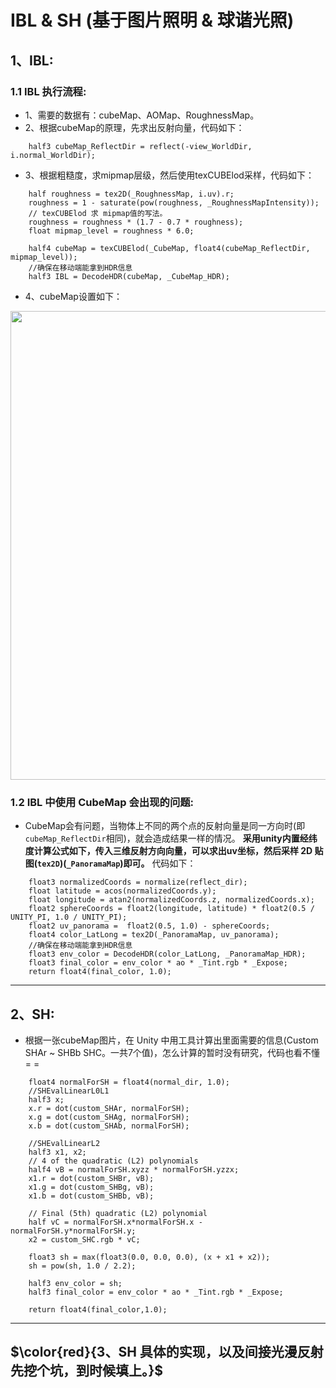 # IBL & SH (基于图片照明 & 球谐光照)
## 1、IBL:
### 1.1 IBL 执行流程:
* 1、需要的数据有：cubeMap、AOMap、RoughnessMap。
* 2、根据cubeMap的原理，先求出反射向量，代码如下：
```
    half3 cubeMap_ReflectDir = reflect(-view_WorldDir, i.normal_WorldDir);
```
* 3、根据粗糙度，求mipmap层级，然后使用texCUBElod采样，代码如下：
```
    half roughness = tex2D(_RoughnessMap, i.uv).r;
    roughness = 1 - saturate(pow(roughness, _RoughnessMapIntensity));
    // texCUBElod 求 mipmap值的写法。
    roughness = roughness * (1.7 - 0.7 * roughness);
    float mipmap_level = roughness * 6.0;

    half4 cubeMap = texCUBElod(_CubeMap, float4(cubeMap_ReflectDir, mipmap_level));
    //确保在移动端能拿到HDR信息
    half3 IBL = DecodeHDR(cubeMap, _CubeMap_HDR);
```
* 4、cubeMap设置如下：
<div align=center>
<img src="https://user-images.githubusercontent.com/104584816/203937455-60620459-6895-4a0e-b73f-854d7f71817d.png" width="800" height="750">
</div>

### 1.2 IBL 中使用 CubeMap 会出现的问题:
* CubeMap会有问题，当物体上不同的两个点的反射向量是同一方向时(即`cubeMap_ReflectDir`相同)，就会造成结果一样的情况。 **采用unity内置经纬度计算公式如下，传入三维反射方向向量，可以求出uv坐标，然后采样 2D 贴图(`tex2D`)(`_PanoramaMap`)即可。** 代码如下：
```
    float3 normalizedCoords = normalize(reflect_dir);
    float latitude = acos(normalizedCoords.y);
    float longitude = atan2(normalizedCoords.z, normalizedCoords.x);
    float2 sphereCoords = float2(longitude, latitude) * float2(0.5 / UNITY_PI, 1.0 / UNITY_PI);
    float2 uv_panorama =  float2(0.5, 1.0) - sphereCoords;
    float4 color_LatLong = tex2D(_PanoramaMap, uv_panorama);
    //确保在移动端能拿到HDR信息
    float3 env_color = DecodeHDR(color_LatLong, _PanoramaMap_HDR);
    float3 final_color = env_color * ao * _Tint.rgb * _Expose;
    return float4(final_color, 1.0);
```

---
## 2、SH:
* 根据一张cubeMap图片，在 Unity 中用工具计算出里面需要的信息(Custom SHAr ~ SHBb SHC。一共7个值)，怎么计算的暂时没有研究，代码也看不懂= =
```
    float4 normalForSH = float4(normal_dir, 1.0);
    //SHEvalLinearL0L1
    half3 x;
    x.r = dot(custom_SHAr, normalForSH);
    x.g = dot(custom_SHAg, normalForSH);
    x.b = dot(custom_SHAb, normalForSH);

    //SHEvalLinearL2
    half3 x1, x2;
    // 4 of the quadratic (L2) polynomials
    half4 vB = normalForSH.xyzz * normalForSH.yzzx;
    x1.r = dot(custom_SHBr, vB);
    x1.g = dot(custom_SHBg, vB);
    x1.b = dot(custom_SHBb, vB);

    // Final (5th) quadratic (L2) polynomial
    half vC = normalForSH.x*normalForSH.x - normalForSH.y*normalForSH.y;
    x2 = custom_SHC.rgb * vC;

    float3 sh = max(float3(0.0, 0.0, 0.0), (x + x1 + x2));
    sh = pow(sh, 1.0 / 2.2);

    half3 env_color = sh;
    half3 final_color = env_color * ao * _Tint.rgb * _Expose;

    return float4(final_color,1.0);
```

---
## $\color{red}{3、SH 具体的实现，以及间接光漫反射先挖个坑，到时候填上。}$










